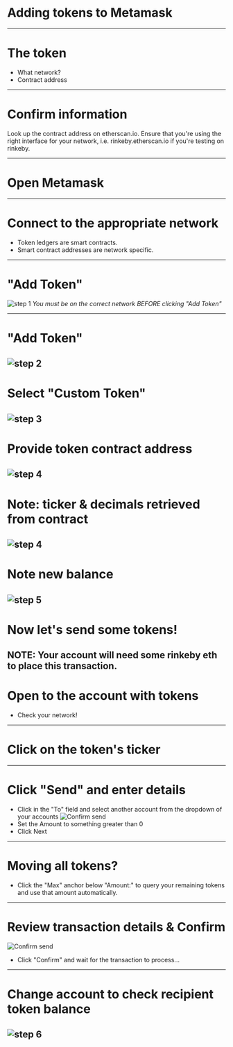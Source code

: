 # Adding tokens to Metamask

---
# The token

* What network?
* Contract address

---
# Confirm information

Look up the contract address on etherscan.io. Ensure that you're using the right interface for your network, i.e. rinkeby.etherscan.io if you're testing on rinkeby.

---
# Open Metamask

---
# Connect to the appropriate network

* Token ledgers are smart contracts.
* Smart contract addresses are network specific.

---
# "Add Token" 
![step 1](../media/metamask-add-token-1.png)
*You must be on the correct network BEFORE clicking "Add Token"*

---
# "Add Token" 
![step 2](../media/metamask-add-token-2-click.png)
---
# Select "Custom Token"
![step 3](../media/metamask-add-token-3.png)
---
# Provide token contract address
![step 4](../media/metamask-add-token-4.png)
---
# Note: ticker & decimals retrieved from contract
![step 4](../media/metamask-add-token-4-auto.png)
---
# Note new balance
![step 5](../media/metamask-add-token-5.png)
---
# Now let's send some tokens!

NOTE: Your account will need some rinkeby eth to place this transaction.
---
# Open to the account with tokens
* Check your network!
---
# Click on the token's ticker
---
# Click "Send" and enter details
* Click in the "To" field and select another account from the dropdown of your accounts 
![Confirm send](../media/metamask-send-token-to.png)
* Set the Amount to something greater than 0
* Click Next
---
# Moving all tokens?
* Click the "Max" anchor below "Amount:" to query your remaining tokens and use that amount automatically.
---
# Review transaction details & Confirm
![Confirm send](../media/metamask-send-token-confirm.png)
* Click "Confirm" and wait for the transaction to process...
---
# Change account to check recipient token balance
![step 6](../media/metamask-add-token-6.png)
---

